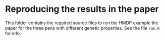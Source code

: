 # Reproducing the results in the paper

This folder contains the required source files to run the HMDP example the paper for the three pens with different genetic properties. See the file `run.R` for info. 

